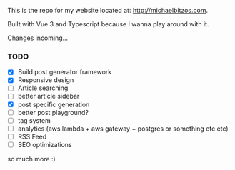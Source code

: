 This is the repo for my website located at: http://michaelbitzos.com.

Built with Vue 3 and Typescript because I wanna play around with it.

Changes incoming...


### TODO
- [x] Build post generator framework
- [x] Responsive design
- [ ] Article searching
- [ ] better article sidebar
- [x] post specific generation
- [ ] better post playground?
- [ ] tag system
- [ ] analytics (aws lambda + aws gateway + postgres or something etc etc)
- [ ] RSS Feed
- [ ] SEO optimizations

so much more :)